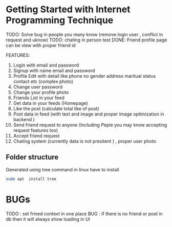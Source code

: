# Getting Started with Internet Programming Technique

TODO: Solve bug in people you many know (remove login user , conflict in request and uknow)
TODO: chating in person test
DONE: Friend profile page can be view with proper friend id

FEATURES:

1. Login with email and password
1. Signup with name email and password
1. Profile Edit with detail like phone no gender address maritual status contact etc (complex photo)
1. Change user password
1. Change your profile photo
1. Friends List in your feed
1. Get data in your feeds (Homepage)
1. Like the post (calculate total like of post)
1. Post data in feed (with text and image and proper image optimization in backend )
1. Send friend request to anyone (Including Peple you may know accepting request features too)
1. Accept friend request
1. Chating system (currently data is not presitent ) , proper user photo

## Folder structure

Generated using tree command in linux have to install

```bash
sudo apt  install tree
```

# BUGs

TODO : set frined context in one place
BUG : if there is no friend or post in db then it will always show loading in UI
